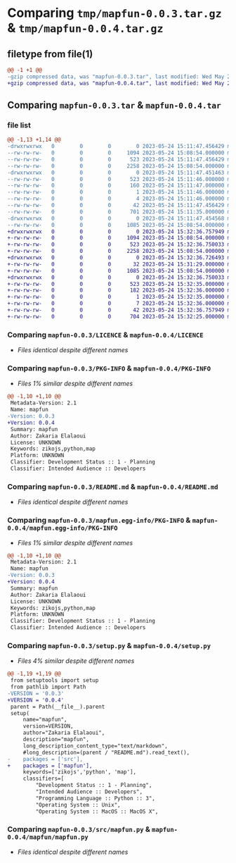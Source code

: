 # Comparing `tmp/mapfun-0.0.3.tar.gz` & `tmp/mapfun-0.0.4.tar.gz`

## filetype from file(1)

```diff
@@ -1 +1 @@
-gzip compressed data, was "mapfun-0.0.3.tar", last modified: Wed May 24 15:11:47 2023, max compression
+gzip compressed data, was "mapfun-0.0.4.tar", last modified: Wed May 24 15:32:36 2023, max compression
```

## Comparing `mapfun-0.0.3.tar` & `mapfun-0.0.4.tar`

### file list

```diff
@@ -1,13 +1,14 @@
-drwxrwxrwx   0        0        0        0 2023-05-24 15:11:47.456429 mapfun-0.0.3/
--rw-rw-rw-   0        0        0     1094 2023-05-24 15:08:54.000000 mapfun-0.0.3/LICENCE
--rw-rw-rw-   0        0        0      523 2023-05-24 15:11:47.456429 mapfun-0.0.3/PKG-INFO
--rw-rw-rw-   0        0        0     2258 2023-05-24 15:08:54.000000 mapfun-0.0.3/README.md
-drwxrwxrwx   0        0        0        0 2023-05-24 15:11:47.451463 mapfun-0.0.3/mapfun.egg-info/
--rw-rw-rw-   0        0        0      523 2023-05-24 15:11:46.000000 mapfun-0.0.3/mapfun.egg-info/PKG-INFO
--rw-rw-rw-   0        0        0      160 2023-05-24 15:11:47.000000 mapfun-0.0.3/mapfun.egg-info/SOURCES.txt
--rw-rw-rw-   0        0        0        1 2023-05-24 15:11:46.000000 mapfun-0.0.3/mapfun.egg-info/dependency_links.txt
--rw-rw-rw-   0        0        0        4 2023-05-24 15:11:46.000000 mapfun-0.0.3/mapfun.egg-info/top_level.txt
--rw-rw-rw-   0        0        0       42 2023-05-24 15:11:47.456429 mapfun-0.0.3/setup.cfg
--rw-rw-rw-   0        0        0      701 2023-05-24 15:11:35.000000 mapfun-0.0.3/setup.py
-drwxrwxrwx   0        0        0        0 2023-05-24 15:11:47.454568 mapfun-0.0.3/src/
--rw-rw-rw-   0        0        0     1085 2023-05-24 15:08:54.000000 mapfun-0.0.3/src/mapfun.py
+drwxrwxrwx   0        0        0        0 2023-05-24 15:32:36.757949 mapfun-0.0.4/
+-rw-rw-rw-   0        0        0     1094 2023-05-24 15:08:54.000000 mapfun-0.0.4/LICENCE
+-rw-rw-rw-   0        0        0      523 2023-05-24 15:32:36.750033 mapfun-0.0.4/PKG-INFO
+-rw-rw-rw-   0        0        0     2258 2023-05-24 15:08:54.000000 mapfun-0.0.4/README.md
+drwxrwxrwx   0        0        0        0 2023-05-24 15:32:36.726493 mapfun-0.0.4/mapfun/
+-rw-rw-rw-   0        0        0       32 2023-05-24 15:31:29.000000 mapfun-0.0.4/mapfun/__init__.py
+-rw-rw-rw-   0        0        0     1085 2023-05-24 15:08:54.000000 mapfun-0.0.4/mapfun/mapfun.py
+drwxrwxrwx   0        0        0        0 2023-05-24 15:32:36.750033 mapfun-0.0.4/mapfun.egg-info/
+-rw-rw-rw-   0        0        0      523 2023-05-24 15:32:35.000000 mapfun-0.0.4/mapfun.egg-info/PKG-INFO
+-rw-rw-rw-   0        0        0      182 2023-05-24 15:32:36.000000 mapfun-0.0.4/mapfun.egg-info/SOURCES.txt
+-rw-rw-rw-   0        0        0        1 2023-05-24 15:32:35.000000 mapfun-0.0.4/mapfun.egg-info/dependency_links.txt
+-rw-rw-rw-   0        0        0        7 2023-05-24 15:32:36.000000 mapfun-0.0.4/mapfun.egg-info/top_level.txt
+-rw-rw-rw-   0        0        0       42 2023-05-24 15:32:36.757949 mapfun-0.0.4/setup.cfg
+-rw-rw-rw-   0        0        0      704 2023-05-24 15:32:25.000000 mapfun-0.0.4/setup.py
```

### Comparing `mapfun-0.0.3/LICENCE` & `mapfun-0.0.4/LICENCE`

 * *Files identical despite different names*

### Comparing `mapfun-0.0.3/PKG-INFO` & `mapfun-0.0.4/PKG-INFO`

 * *Files 1% similar despite different names*

```diff
@@ -1,10 +1,10 @@
 Metadata-Version: 2.1
 Name: mapfun
-Version: 0.0.3
+Version: 0.0.4
 Summary: mapfun
 Author: Zakaria Elalaoui
 License: UNKNOWN
 Keywords: zikojs,python,map
 Platform: UNKNOWN
 Classifier: Development Status :: 1 - Planning
 Classifier: Intended Audience :: Developers
```

### Comparing `mapfun-0.0.3/README.md` & `mapfun-0.0.4/README.md`

 * *Files identical despite different names*

### Comparing `mapfun-0.0.3/mapfun.egg-info/PKG-INFO` & `mapfun-0.0.4/mapfun.egg-info/PKG-INFO`

 * *Files 1% similar despite different names*

```diff
@@ -1,10 +1,10 @@
 Metadata-Version: 2.1
 Name: mapfun
-Version: 0.0.3
+Version: 0.0.4
 Summary: mapfun
 Author: Zakaria Elalaoui
 License: UNKNOWN
 Keywords: zikojs,python,map
 Platform: UNKNOWN
 Classifier: Development Status :: 1 - Planning
 Classifier: Intended Audience :: Developers
```

### Comparing `mapfun-0.0.3/setup.py` & `mapfun-0.0.4/setup.py`

 * *Files 4% similar despite different names*

```diff
@@ -1,19 +1,19 @@
 from setuptools import setup
 from pathlib import Path
-VERSION = '0.0.3'
+VERSION = '0.0.4'
 parent = Path(__file__).parent
 setup(
     name="mapfun",
     version=VERSION,
     author="Zakaria Elalaoui",
     description="mapfun",
     long_description_content_type="text/markdown",
     #long_description=(parent / "README.md").read_text(),
-    packages = ['src'],
+    packages = ['mapfun'],
     keywords=['zikojs','python', 'map'],
     classifiers=[
         "Development Status :: 1 - Planning",
         "Intended Audience :: Developers",
         "Programming Language :: Python :: 3",
         "Operating System :: Unix",
         "Operating System :: MacOS :: MacOS X",
```

### Comparing `mapfun-0.0.3/src/mapfun.py` & `mapfun-0.0.4/mapfun/mapfun.py`

 * *Files identical despite different names*

